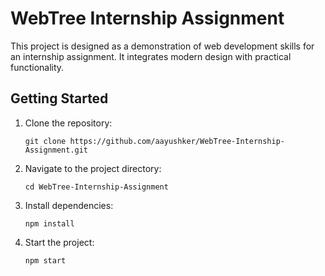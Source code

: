 # WebTree Internship Assignment

This project is designed as a demonstration of web development skills for an internship assignment. It integrates modern design with practical functionality.

## Getting Started

1. Clone the repository:
    ```
    git clone https://github.com/aayushker/WebTree-Internship-Assignment.git
    ```
2. Navigate to the project directory:
    ```
    cd WebTree-Internship-Assignment
    ```
3. Install dependencies:
    ```
    npm install
    ```
4. Start the project:
    ```
    npm start
    ```

